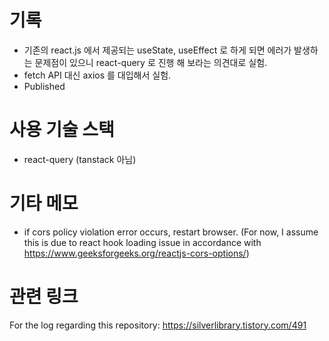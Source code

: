 # 기록
- 기존의 react.js 에서 제공되는 useState, useEffect 로 하게 되면 에러가 발생하는 문제점이 있으니 react-query 로 진행 해 보라는 의견대로 실험.
- fetch API 대신 axios 를 대입해서 실험.
- Published 

# 사용 기술 스택
- react-query (tanstack 아님)

# 기타 메모
- if cors policy violation error occurs, restart browser.
(For now, I assume this is due to react hook loading issue in accordance with https://www.geeksforgeeks.org/reactjs-cors-options/)

# 관련 링크
For the log regarding this repository:
https://silverlibrary.tistory.com/491